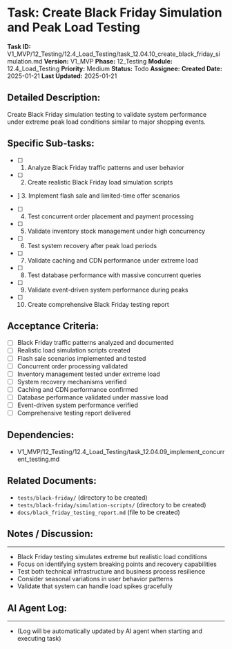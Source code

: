 # Task: Create Black Friday Simulation and Peak Load Testing

**Task ID:** V1_MVP/12_Testing/12.4_Load_Testing/task_12.04.10_create_black_friday_simulation.md
**Version:** V1_MVP
**Phase:** 12_Testing
**Module:** 12.4_Load_Testing
**Priority:** Medium
**Status:** Todo
**Assignee:**
**Created Date:** 2025-01-21
**Last Updated:** 2025-01-21

## Detailed Description:
Create Black Friday simulation testing to validate system performance under extreme peak load conditions similar to major shopping events.

## Specific Sub-tasks:
- [ ] 1. Analyze Black Friday traffic patterns and user behavior
- [ ] 2. Create realistic Black Friday load simulation scripts
- ] 3. Implement flash sale and limited-time offer scenarios
- [ ] 4. Test concurrent order placement and payment processing
- [ ] 5. Validate inventory stock management under high concurrency
- [ ] 6. Test system recovery after peak load periods
- [ ] 7. Validate caching and CDN performance under extreme load
- [ ] 8. Test database performance with massive concurrent queries
- [ ] 9. Validate event-driven system performance during peaks
- [ ] 10. Create comprehensive Black Friday testing report

## Acceptance Criteria:
- [ ] Black Friday traffic patterns analyzed and documented
- [ ] Realistic load simulation scripts created
- [ ] Flash sale scenarios implemented and tested
- [ ] Concurrent order processing validated
- [ ] Inventory management tested under extreme load
- [ ] System recovery mechanisms verified
- [ ] Caching and CDN performance confirmed
- [ ] Database performance validated under massive load
- [ ] Event-driven system performance verified
- [ ] Comprehensive testing report delivered

## Dependencies:
- V1_MVP/12_Testing/12.4_Load_Testing/task_12.04.09_implement_concurrent_testing.md

## Related Documents:
- `tests/black-friday/` (directory to be created)
- `tests/black-friday/simulation-scripts/` (directory to be created)
- `docs/black_friday_testing_report.md` (file to be created)

## Notes / Discussion:
---
* Black Friday testing simulates extreme but realistic load conditions
* Focus on identifying system breaking points and recovery capabilities
* Test both technical infrastructure and business process resilience
* Consider seasonal variations in user behavior patterns
* Validate that system can handle load spikes gracefully

## AI Agent Log:
---
* (Log will be automatically updated by AI agent when starting and executing task)
